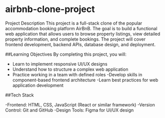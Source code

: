 # airbnb-clone-project
Project Description
This project is a full-stack clone of the popular accommodation booking platform AirBnB. The goal is to build a functional web application that allows users to browse property listings, view detailed property information, and complete bookings. The project will cover frontend development, backend APIs, database design, and deployment.

##Learning Objectives
By completing this project, you will:
 - Learn to implement responsive UI/UX designs
 - Understand how to structure a complex web application
 - Practice working in a team with defined roles
 -Develop skills in component-based frontend architecture
-Learn best practices for web application development

##Tech Stack

  -Frontend: HTML, CSS, JavaScript (React or similar framework)
  -Version Control: Git and GitHub
  -Design Tools: Figma for UI/UX design
